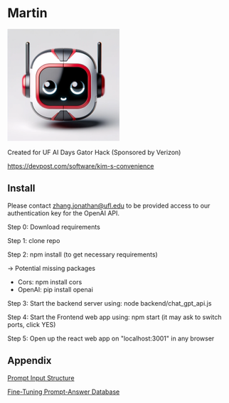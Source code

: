 # Martin

<img src="assets/avatar.png" width="50%" alt="Avatar">

Created for UF AI Days Gator Hack (Sponsored by Verizon)

https://devpost.com/software/kim-s-convenience

## Install

Please contact zhang.jonathan@ufl.edu to be provided access to our authentication key for the OpenAI API.

Step 0: Download requirements

Step 1: clone repo

Step 2: npm install (to get necessary requirements)

-> Potential missing packages
- Cors: npm install cors
- OpenAI: pip install openai

Step 3: Start the backend server using: node backend/chat_gpt_api.js

Step 4: Start the Frontend web app using: npm start (it may ask to switch ports, click YES)

Step 5: Open up the react web app on "localhost:3001" in any browser

## Appendix

[Prompt Input Structure](https://docs.google.com/document/d/1-zlETkh-fIw4FNVqavoH0a2pIahGOS52Z54jz0YFaAA/edit?usp=sharing)

[Fine-Tuning Prompt-Answer Database](https://docs.google.com/document/d/1gAoCvh5kR5Kx-YyVUNBxd91vlNi49J-1v8jW0NjO__I/edit?usp=sharing)
